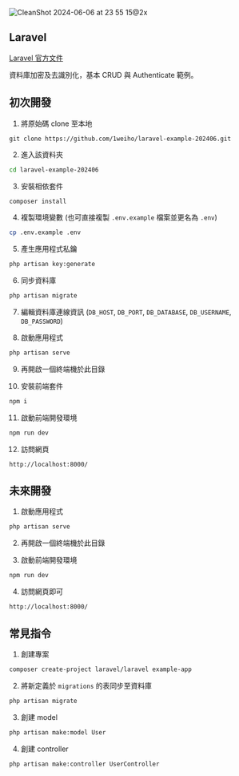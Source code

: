 ![CleanShot 2024-06-06 at 23 55 15@2x](https://github.com/1weiho/laravel-example-202406/assets/75478661/7c800ef8-3381-43d8-8c20-c416ed918285)

## Laravel

[Laravel 官方文件](https://laravel.com/docs/11.x)

資料庫加密及去識別化，基本 CRUD 與 Authenticate 範例。

## 初次開發

1. 將原始碼 clone 至本地

```
git clone https://github.com/1weiho/laravel-example-202406.git
```

2. 進入該資料夾

```sh
cd laravel-example-202406
```

3. 安裝相依套件

```sh
composer install
```

4. 複製環境變數 (也可直接複製 `.env.example` 檔案並更名為 `.env`)

```sh
cp .env.example .env
```

5. 產生應用程式私鑰

```sh
php artisan key:generate
```

6. 同步資料庫

```sh
php artisan migrate
```

7. 編輯資料庫連線資訊 (`DB_HOST`, `DB_PORT`, `DB_DATABASE`, `DB_USERNAME`, `DB_PASSWORD`)

8. 啟動應用程式

```sh
php artisan serve
```

9. 再開啟一個終端機於此目錄

10. 安裝前端套件

```sh
npm i
```

11. 啟動前端開發環境

```sh
npm run dev
```

12. 訪問網頁

```
http://localhost:8000/
```

## 未來開發

1. 啟動應用程式

```sh
php artisan serve
```

2. 再開啟一個終端機於此目錄

3. 啟動前端開發環境

```sh
npm run dev
```

4. 訪問網頁即可

```
http://localhost:8000/
```

## 常見指令

1. 創建專案

```sh
composer create-project laravel/laravel example-app
```

2. 將新定義於 `migrations` 的表同步至資料庫

```sh
php artisan migrate
```

3. 創建 model

```sh
php artisan make:model User
```

4. 創建 controller

```sh
php artisan make:controller UserController
```

